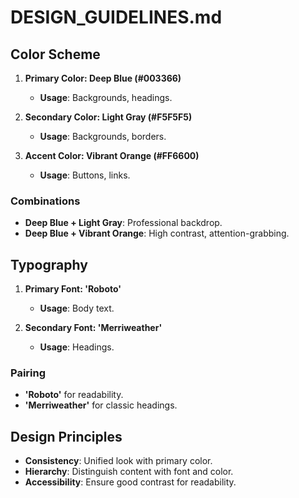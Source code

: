 # DESIGN_GUIDELINES.md

## Color Scheme

1. **Primary Color: Deep Blue (#003366)**
   - **Usage**: Backgrounds, headings.

2. **Secondary Color: Light Gray (#F5F5F5)**
   - **Usage**: Backgrounds, borders.

3. **Accent Color: Vibrant Orange (#FF6600)**
   - **Usage**: Buttons, links.

### Combinations
- **Deep Blue + Light Gray**: Professional backdrop.
- **Deep Blue + Vibrant Orange**: High contrast, attention-grabbing.

## Typography

1. **Primary Font: 'Roboto'**
   - **Usage**: Body text.

2. **Secondary Font: 'Merriweather'**
   - **Usage**: Headings.

### Pairing
- **'Roboto'** for readability.
- **'Merriweather'** for classic headings.

## Design Principles

- **Consistency**: Unified look with primary color.
- **Hierarchy**: Distinguish content with font and color.
- **Accessibility**: Ensure good contrast for readability.
